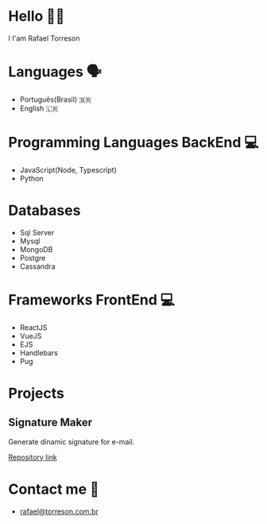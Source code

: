 # Hello 👋🏻
I I'am Rafael Torreson

# Languages 🗣
- Português(Brasil) 🇧🇷
- English 🇱🇷    

# Programming Languages BackEnd 💻
- JavaScript(Node, Typescript)
- Python

# Databases
- Sql Server
- Mysql
- MongoDB
- Postgre
- Cassandra

# Frameworks FrontEnd 💻
- ReactJS
- VueJS
- EJS
- Handlebars
- Pug

# Projects 

## Signature Maker
Generate dinamic signature for e-mail.

[Repository link](https://www.github.com/rtorreson/signature-maker)


# Contact me 📧
- rafael@torreson.com.br


